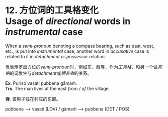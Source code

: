 # 12. 方位词的工具格变化<br>**Usage of** *directional* words in *instrumental* case 
When a *semi-pronoun* denoting a compass bearing, such as east, west, etc., is put 
into *instrumental* case, another word in *accusative* case is related to it in *detachment* or 
*possessor* relation. 

当表示罗盘方位的*semi-pronoun*时，例如东，西等，作为*工具格*，和另一个做*宾格*的词发生与*detachment*或*拥有者*的关系。

**Ex**. Puriso vasati pubbena gāmaṁ.  
**Trs**. The man lives at the east *from / of* the village.  

**译**. 该男子住在村庄的东部。

  pubbena    -->    vasati (LOV) / gāmaṁ   -->  pubbena (DET / POS) 